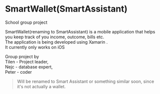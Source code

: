 # SmartWallet(SmartAssistant)
 School group project

SmartWallet(renaming to SmartAssistant) is a mobile application that helps you keep track of you income, outcome, bills etc.</br>
The application is being developed using Xamarin .</br>
It currently only works on iOS

Group project by </br>
Tilen - Project leader,</br>
Nejc - database expert,</br>
Peter - coder

>Will be renamed to Smart Assistant or something similar soon, since it's not actually a wallet.

